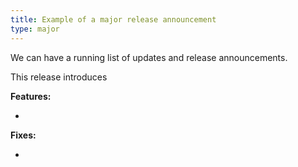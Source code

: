```yaml
---
title: Example of a major release announcement
type: major
---
```


We can have a running list of updates and release announcements. 

This release introduces

**Features:**

*

**Fixes:**

*
